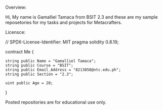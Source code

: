 Overview:

Hi, My name is Gamalliel Tamaca from BSIT 2.3 and these are my sample reposetories for my tasks and projects for Metacrafters. 

Licensce: 

// SPDX-License-Identifier: MIT
pragma solidity 0.8.19;

contract Me {
    
    string public Name = "Gamalliel Tamaca";
    string public Course = "BSIT";
    string public Email_Address = "8213858@ntc.edu.ph";
    string public Section = "2.3";

    uint public Age = 20;

}

Posted repositories are for educational use only.


